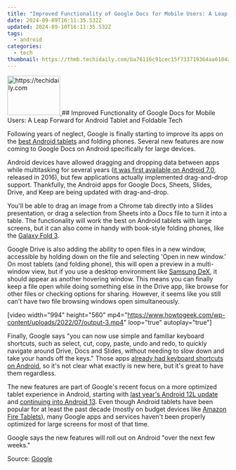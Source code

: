 ```yaml
---
title: "Improved Functionality of Google Docs for Mobile Users: A Leap Forward for Android Tablet and Foldable Tech"
date: 2024-09-09T16:11:35.532Z
updated: 2024-09-10T16:11:35.532Z
tags:
  - android
categories:
  - tech
thumbnail: https://thmb.techidaily.com/ba76116c91cec15f733719364aa6184afdfb3d2509cae8bc9bb343f3a6abe476.jpg
---
```


<!-- affiliate ads begin -->
<a href="https://25home.pxf.io/c/5597632/2123467/16836" target="_top" id="2123467">
  <img src="//a.impactradius-go.com/display-ad/16836-2123467" border="0" alt="https://techidaily.com" width="120" height="90"/>
</a>
<img height="0" width="0" src="https://25home.pxf.io/i/5597632/2123467/16836" style="position:absolute;visibility:hidden;" border="0" />
<!-- affiliate ads end -->
## Improved Functionality of Google Docs for Mobile Users: A Leap Forward for Android Tablet and Foldable Tech

Following years of neglect, Google is finally starting to improve its apps on the [best Android tablets](https://youtube-sure.techidaily.com/16757146-updated-bite-sized-video-knowledge-now/) and folding phones. Several new features are now coming to Google Docs on Android specifically for large devices.

 Android devices have allowed dragging and dropping data between apps while multitasking for several years ([it was first available on Android 7.0](https://developer.android.com/guide/topics/ui/drag-drop), released in 2016), but few applications actually implemented drag-and-drop support. Thankfully, the Android apps for Google Docs, Sheets, Slides, Drive, and Keep are being updated with drag-and-drop.

 You'll be able to drag an image from a Chrome tab directly into a Slides presentation, or drag a selection from Sheets into a Docs file to turn it into a table. The functionality will work the best on Android tablets with large screens, but it can also come in handy with book-style folding phones, like the [Galaxy Fold 3](https://instagram-videos.techidaily.com/make-your-content-stand-out-with-instagrams-procedural-slow-mo-journey/).

 Google Drive is also adding the ability to open files in a new window, accessible by holding down on the file and selecting 'Open in new window.' On most tablets (and folding phone), this will open a preview in a multi-window view, but if you use a desktop environment like [Samsung DeX](https://youtube-video-recordings.techidaily.com/earning-strategies-for-successful-youtube-shorts-what-you-need-and-how-much-in-2024/), it should appear as another hovering window. This means you can finally keep a file open while doing something else in the Drive app, like browse for other files or checking options for sharing. However, it seems like you still can't have two file browsing windows open simultaneously.

 \[video width="994" height="560" mp4="https://www.howtogeek.com/wp-content/uploads/2022/07/output-3.mp4" loop="true" autoplay="true"\]

 Finally, Google says "you can now use simple and familiar keyboard shortcuts, such as select, cut, copy, paste, undo and redo, to quickly navigate around Drive, Docs and Slides, without needing to slow down and take your hands off the keys." Those apps [already had keyboard shortcuts on Android](https://support.google.com/docs/answer/179738?hl=en&co=GENIE.Platform%3DAndroid&oco=1), so it's not clear what exactly is new here, but it's great to have them regardless.

 The new features are part of Google's recent focus on a more optimized tablet experience in Android, starting with [last year's Android 12L update](https://digital-screen-recording.techidaily.com/updated-in-2024-achieving-excellence-in-game-recording-techniques-windows-11-style/) and [continuing into Android 13](https://snapchat-videos.techidaily.com/updated-crafting-compact-snaps-via-mac-techniques-for-2024/). Even though Android tablets have been popular for at least the past decade (mostly on budget devices like [Amazon Fire Tablets](https://win-howtos.techidaily.com/decoded-troubleshooting-failed-writes-to-0x-pointed-out-memory-slot-0x/)), many Google apps and services haven't been properly optimized for large screens for most of that time.

 Google says the new features will roll out on Android "over the next few weeks."

 Source: [Google](https://www.blog.google/products/android/googleworkspaceapps-largerscreens)

<ins class="adsbygoogle"
     style="display:block"
     data-ad-format="autorelaxed"
     data-ad-client="ca-pub-7571918770474297"
     data-ad-slot="1223367746"></ins>



<ins class="adsbygoogle"
     style="display:block"
     data-ad-client="ca-pub-7571918770474297"
     data-ad-slot="8358498916"
     data-ad-format="auto"
     data-full-width-responsive="true"></ins>



